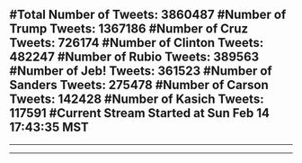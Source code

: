 #Total Number of Tweets: 3860487 
#Number of Trump Tweets: 1367186
#Number of Cruz Tweets: 726174
#Number of Clinton Tweets: 482247
#Number of Rubio Tweets: 389563
#Number of Jeb! Tweets: 361523
#Number of Sanders Tweets: 275478
#Number of Carson Tweets: 142428
#Number of Kasich Tweets: 117591
#Current Stream Started at Sun Feb 14 17:43:35 MST
---
---
---
